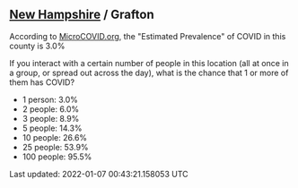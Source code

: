 
## [New Hampshire](/united-states/new-hampshire) / Grafton

According to [MicroCOVID.org](http://microcovid.org),
the "Estimated Prevalence" of COVID in this county is 3.0%

If you interact with a certain number of people in this location
(all at once in a group, or spread out across the day), what is the chance that
1 or more of them has COVID?

- 1 person: 3.0%
- 2 people: 6.0%
- 3 people: 8.9%
- 5 people: 14.3%
- 10 people: 26.6%
- 25 people: 53.9%
- 100 people: 95.5%

Last updated: 2022-01-07 00:43:21.158053 UTC
